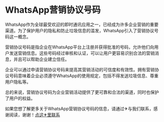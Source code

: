 # WhatsApp营销协议号码

WhatsApp作为全球最受欢迎的即时通讯应用之一，已经成为许多企业营销的重要渠道。为了保护用户的隐私和防止垃圾信息的滥发，WhatsApp引入了营销协议号码这一概念。

营销协议号码是指企业在WhatsApp平台上注册并获得批准的号码，允许他们向用户发送营销信息。这些号码经过审核和认证，可以让用户更容易识别合法的营销消息，并且可以帮助企业建立信任。

企业可以通过申请营销协议号码来提高其营销活动的可信度和有效性。拥有营销协议号码意味着企业必须遵守WhatsApp的使用规定，包括不得发送垃圾信息、尊重用户隐私等。

总的来说，营销协议号码为企业营销活动提供了更可靠和合法的渠道，同时也保护了用户的权益。

如果您想了解更多关于WhatsApp营销协议号码的信息，请通过✈与我们联系，感谢阅读，谢谢！[点这✈里联系](https://www.k02.cc)
